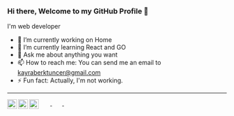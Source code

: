 ### Hi there, Welcome to my GitHub Profile 👋

I'm web developer

- 🔭 I’m currently working on Home
- 🌱 I’m currently learning React and GO
- 💬 Ask me about anything you want
- 📫 How to reach me: You can send me an email to [kayraberktuncer@gmail.com](mailto://kayraberktuncer@gmail.com)
- ⚡ Fun fact: Actually, I'm not working.
<hr>
  &nbsp;&nbsp;&nbsp;&nbsp;&nbsp;&nbsp;<a target="_blank" href="https://www.linkedin.com/in/kayraberktuncer/">
    <img align="left" alt="Kayra's LinkdeIn" width="22px" src="https://cdn.jsdelivr.net/npm/simple-icons@v3/icons/linkedin.svg" />
  </a>
  &nbsp;&nbsp;&nbsp;&nbsp;&nbsp;&nbsp;<a target="_blank" href="https://twitter.com/kayraberktuncer">
    <img align="left" alt="Kayra's Twitter" width="22px" src="https://cdn.jsdelivr.net/npm/simple-icons@v3/icons/twitter.svg" />
  </a>
  &nbsp;&nbsp;&nbsp;&nbsp;&nbsp;&nbsp;<a target="_blank" href="https://medium.com/@kayrabtuncer">
    <img align="left" alt="Kayra's Medium" width="22px" src="https://cdn.jsdelivr.net/npm/simple-icons@v3/icons/medium.svg" />
  </a>

